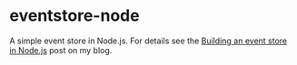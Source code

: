 # eventstore-node

A simple event store in Node.js. For details see the
[Building an event store in Node.js](http://www.mirovarga.com/building-an-event-store-in-node-js)
post on my blog.
